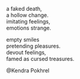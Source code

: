 
a faked death,   
a hollow change.  
imitating feelings,  
emotions strange.  

empty smiles  
pretending pleasures.  
devout feelings,  
famed as cursed treasures.  


@Kendra Pokhrel